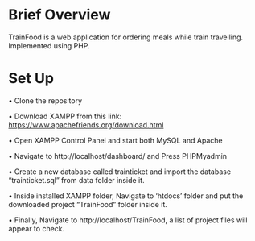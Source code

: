 # Brief Overview
TrainFood is a web application for ordering meals while train travelling. Implemented using PHP.
# Set Up
•	Clone the repository

•	Download XAMPP from this link: https://www.apachefriends.org/download.html

•	Open XAMPP Control Panel and start both MySQL and Apache

•	Navigate to http://localhost/dashboard/ and Press PHPMyadmin

•	Create a new database called trainticket and import the database “trainticket.sql” from data folder inside it.

•	Inside installed XAMPP folder, Navigate to ‘htdocs’ folder and put the downloaded project “TrainFood” folder inside it.

•	Finally, Navigate to http://localhost/TrainFood, a list of project files will appear to check.
